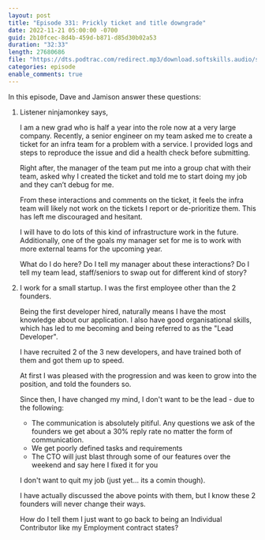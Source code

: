 ```yaml
---
layout: post
title: "Episode 331: Prickly ticket and title downgrade"
date: 2022-11-21 05:00:00 -0700
guid: 2b10fcec-8d4b-459d-b871-d85d30b02a53
duration: "32:33"
length: 27680686
file: "https://dts.podtrac.com/redirect.mp3/download.softskills.audio/sse-331.mp3"
categories: episode
enable_comments: true
---
```


In this episode, Dave and Jamison answer these questions:

1. Listener ninjamonkey says,
   
   I am a new grad who is half a year into the role now at a very large company. Recently, a senior engineer on my team asked me to create a ticket for an infra team for a problem with a service. I provided logs and steps to reproduce the issue and did a health check before submitting.
   
   Right after, the manager of the team put me into a group chat with their team, asked why I created the ticket and told me to start doing my job and they can’t debug for me.
   
   From these interactions and comments on the ticket, it feels the infra team will likely not work on the tickets I report or de-prioritize them. This has left me discouraged and hesitant.
   
   I will have to do lots of this kind of infrastructure work in the future. Additionally, one of the goals my manager set for me is to work with more external teams for the upcoming year.
   
   What do I do here? Do I tell my manager about these interactions? Do I tell my team lead, staff/seniors to swap out for different kind of story?

2. I work for a small startup. I was the first employee other than the 2 founders.
   
   Being the first developer hired, naturally means I have the most knowledge about our application. I also have good organisational skills, which has led to me becoming and being referred to as the "Lead Developer".
   
   I have recruited 2 of the 3 new developers, and have trained both of them and got them up to speed.
   
   At first I  was pleased with the progression and was keen to grow into the position, and told the founders so.
   
   Since then, I have changed my mind, I don't want to be the lead -  due to the following:
   
   - The communication is absolutely pitiful. Any questions we ask of the founders we get about a 30% reply rate no matter the form of communication.
   - We get poorly defined tasks and requirements
   - The CTO will just blast through some of our features over the weekend and say here I fixed it for you
   
   I don't want to quit my job (just yet... its a comin though).
   
   I have actually discussed the above points with them, but I know these 2 founders will never change their ways.
   
   How do I tell them I just want to go back to being an Individual Contributor like my Employment contract states?
